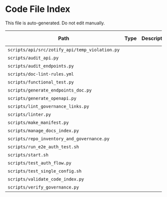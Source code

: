 # Code File Index

This file is auto-generated. Do not edit manually.

| Path | Type | Description | Status | Linked Docs | Notes |
|------|------|-------------|--------|-------------|-------|
| `scripts/api/src/zotify_api/temp_violation.py` | | | Active | | |
| `scripts/audit_api.py` | | | Active | | |
| `scripts/audit_endpoints.py` | | | Active | | |
| `scripts/doc-lint-rules.yml` | | | Active | | |
| `scripts/functional_test.py` | | | Active | | |
| `scripts/generate_endpoints_doc.py` | | | Active | | |
| `scripts/generate_openapi.py` | | | Active | | |
| `scripts/lint_governance_links.py` | | | Active | | |
| `scripts/linter.py` | | | Active | | |
| `scripts/make_manifest.py` | | | Active | | |
| `scripts/manage_docs_index.py` | | | Active | | |
| `scripts/repo_inventory_and_governance.py` | | | Active | | |
| `scripts/run_e2e_auth_test.sh` | | | Active | | |
| `scripts/start.sh` | | | Active | | |
| `scripts/test_auth_flow.py` | | | Active | | |
| `scripts/test_single_config.sh` | | | Active | | |
| `scripts/validate_code_index.py` | | | Active | | |
| `scripts/verify_governance.py` | | | Active | | |
